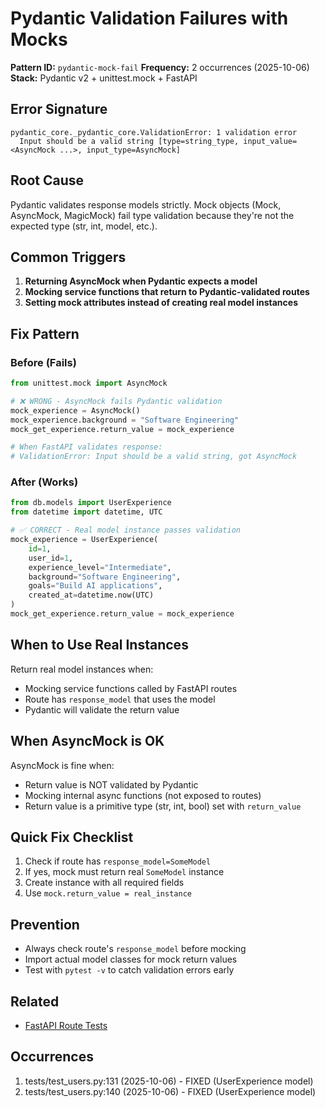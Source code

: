 # Pydantic Validation Failures with Mocks

**Pattern ID:** `pydantic-mock-fail`
**Frequency:** 2 occurrences (2025-10-06)
**Stack:** Pydantic v2 + unittest.mock + FastAPI

## Error Signature

```
pydantic_core._pydantic_core.ValidationError: 1 validation error
  Input should be a valid string [type=string_type, input_value=<AsyncMock ...>, input_type=AsyncMock]
```

## Root Cause

Pydantic validates response models strictly. Mock objects (Mock, AsyncMock, MagicMock)
fail type validation because they're not the expected type (str, int, model, etc.).

## Common Triggers

1. **Returning AsyncMock when Pydantic expects a model**
2. **Mocking service functions that return to Pydantic-validated routes**
3. **Setting mock attributes instead of creating real model instances**

## Fix Pattern

### Before (Fails)
```python
from unittest.mock import AsyncMock

# ❌ WRONG - AsyncMock fails Pydantic validation
mock_experience = AsyncMock()
mock_experience.background = "Software Engineering"
mock_get_experience.return_value = mock_experience

# When FastAPI validates response:
# ValidationError: Input should be a valid string, got AsyncMock
```

### After (Works)
```python
from db.models import UserExperience
from datetime import datetime, UTC

# ✅ CORRECT - Real model instance passes validation
mock_experience = UserExperience(
    id=1,
    user_id=1,
    experience_level="Intermediate",
    background="Software Engineering",
    goals="Build AI applications",
    created_at=datetime.now(UTC)
)
mock_get_experience.return_value = mock_experience
```

## When to Use Real Instances

Return real model instances when:
- Mocking service functions called by FastAPI routes
- Route has `response_model` that uses the model
- Pydantic will validate the return value

## When AsyncMock is OK

AsyncMock is fine when:
- Return value is NOT validated by Pydantic
- Mocking internal async functions (not exposed to routes)
- Return value is a primitive type (str, int, bool) set with `return_value`

## Quick Fix Checklist

1. Check if route has `response_model=SomeModel`
2. If yes, mock must return real `SomeModel` instance
3. Create instance with all required fields
4. Use `mock.return_value = real_instance`

## Prevention

- Always check route's `response_model` before mocking
- Import actual model classes for mock return values
- Test with `pytest -v` to catch validation errors early

## Related

- [FastAPI Route Tests](../stack_guides/fastapi_route_tests.md#pydantic-model-mocking)

## Occurrences

1. tests/test_users.py:131 (2025-10-06) - FIXED (UserExperience model)
2. tests/test_users.py:140 (2025-10-06) - FIXED (UserExperience model)
